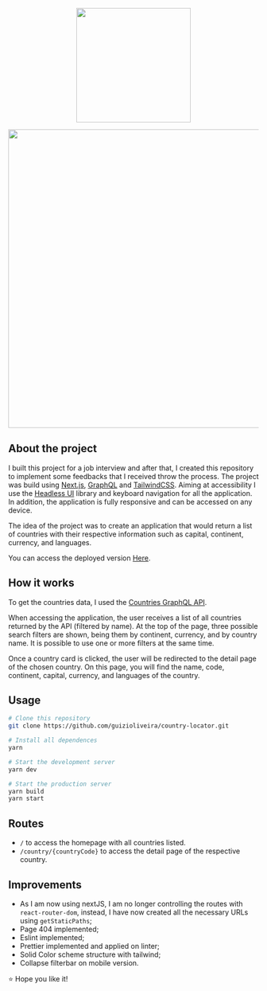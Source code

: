 <p align="center">
  <img width="230" src="https://user-images.githubusercontent.com/21250477/169831636-40241738-bd65-4250-bf85-6e6d3eef3f67.png">
</p>

<p align="center">
 <img width="600" src="https://user-images.githubusercontent.com/21250477/169833022-43c983fa-76b0-4b17-9999-f6865c04fa4e.png">
 </p>
 
## About the project
I built this project for a job interview and after that, I created this repository to implement some feedbacks that I received throw the process. The project was build using [Next.js](https://nextjs.org/), [GraphQL](https://graphql.org/) and [TailwindCSS](https://tailwindcss.com/). Aiming at accessibility I use the [Headless UI](https://headlessui.dev/) library and keyboard navigation for all the application. In addition, the application is fully responsive and can be accessed on any device.

The idea of the project was to create an application that would return a list of countries with their respective information such as capital, continent, currency, and languages.

You can access the deployed version [Here](https://countrylocator.vercel.app).

## How it works

To get the countries data, I used the [Countries GraphQL API](https://github.com/trevorblades/countries).

When accessing the application, the user receives a list of all countries returned by the API (filtered by name). At the top of the page, three possible search filters are shown, being them by continent, currency, and by country name. It is possible to use one or more filters at the same time.

Once a country card is clicked, the user will be redirected to the detail page of the chosen country. On this page, you will find the name, code, continent, capital, currency, and languages of the country.

## Usage

```bash
# Clone this repository
git clone https://github.com/guizioliveira/country-locator.git

# Install all dependences
yarn

# Start the development server
yarn dev

# Start the production server
yarn build
yarn start
```

## Routes

- `/` to access the homepage with all countries listed.
- `/country/{countryCode}` to access the detail page of the respective country.

## Improvements

- As I am now using nextJS, I am no longer controlling the routes with `react-router-dom`, instead, I have now created all the necessary URLs using `getStaticPaths`;
- Page 404 implemented;
- Eslint implemented;
- Prettier implemented and applied on linter;
- Solid Color scheme structure with tailwind;
- Collapse filterbar on mobile version.

:star: Hope you like it!
